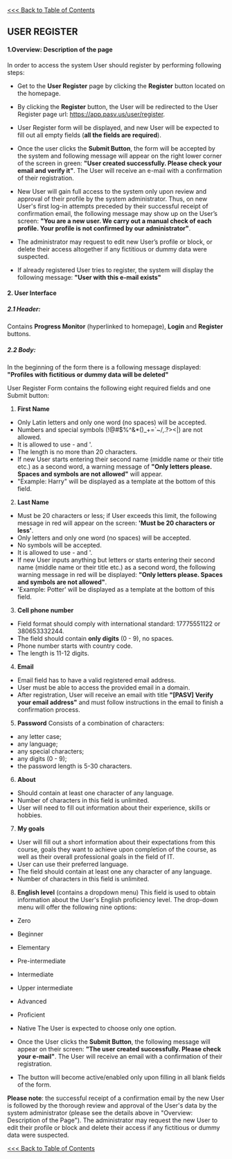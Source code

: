 [<<< Back to Table of Contents](index.md)
## USER REGISTER

 #### 1.Overview: Description of the page
   
In order to access the system User should register by performing following steps:
* Get to the **User Register** page by clicking the **Register** button located on the homepage. 

* By clicking the **Register** button, the User will be redirected to the User Register page url: 
  https://app.pasv.us/user/register.
  
* User Register form will be displayed, and new User will be expected to fill out all empty fields 
  (**all the fields are required**).
  
* Once the user clicks the **Submit Button**, the form will be accepted by the system and following message 
  will appear on the right lower corner of the screen in green: 
  **"User created successfully. Please check your email and verify it"**. The User will receive an e-mail with a confirmation of their registration.
   
* New User will gain full access to the system only upon review and approval of their profile by
  the system administrator. Thus, on new User's first log-in attempts preceded by their successful receipt of 
  confirmation email, the following message may show up on the User’s screen: 
  **"You are a new user. We carry out a manual check of each profile. Your profile is not confirmed by our administrator"**.
 
* The administrator may request to edit new User’s profile or block, or delete their access altogether if any fictitious 
  or dummy data were suspected.
    
* If already registered User tries to register, the system will display the following message:
  **"User with this e-mail exists"**

#### 2. User Interface
##### 2.1 Header: 
Contains **Progress Monitor** (hyperlinked to homepage), **Login** and **Register** buttons.

##### 2.2 Body:
In the beginning of the form there is a following message displayed:
**"Profiles with fictitious or dummy data will be deleted"** 

User Register Form contains the following eight required fields and one Submit button: 

1. **First Name** 
* Only Latin letters and only one word (no spaces) will be accepted.
* Numbers and special symbols (!@#$%^&*()_+=`~/\,.?><|) are not allowed.
* It is allowed to use - and '.
* The length is no more than 20 characters.
* If new User starts entering their second name (middle name or their title etc.) as a second word, 
  a warning message of **"Only letters please. Spaces and symbols are not allowed"** will appear.
* "Example: Harry" will be displayed as a template at the bottom of this field.  

2. **Last Name**
* Must be 20 characters or less; if User exceeds this limit, the following message in red will appear on the screen:
 **'Must be 20 characters or less'**.
* Only letters and only one word (no spaces) will be accepted.
* No symbols will be accepted.
* It is allowed to use - and '.
* If new User inputs anything but letters or starts entering their second name (middle name or their title etc.) 
  as a second word, the following warning message in red will be displayed:
  **"Only letters please. Spaces and symbols are not allowed"**.
* 'Example: Potter' will be displayed as a template at the bottom of this field.   

3. **Cell phone number**
* Field format should comply with international standard:
  17775551122 or 380653332244.
* The field should contain **only digits** (0 - 9), no spaces.
* Phone number starts with country code.
* The length is 11-12 digits.

4. **Email**
* Email field has to have a valid registered email address.
* User must be able to access the provided email in a domain.
* After registration, User will receive an email with title **"[PASV] Verify your email address"** 
  and must follow instructions in the email to finish a confirmation process.

5. **Password**
Consists of a combination of characters:
* any letter case;
* any language;
* any special characters;
* any digits (0 - 9);
* the password length is 5-30 characters.

6. **About**
* Should contain at least one character of any language.
* Number of characters in this field is unlimited.
* User will need to fill out information about their experience, skills or hobbies. 
   
7. **My goals**
* User will fill out a short information about their expectations from this course, goals they want to achieve
  upon completion of the course, as well as their overall professional goals in the field of IT.
* User can use their preferred language.
* The field should contain at least one any character of any language.
* Number of characters in this field is unlimited.

8. **English level** (contains a dropdown menu)
 This field is used to obtain information about the User's English proficiency level. The drop-down menu will offer the
 following nine options:
* Zero
* Beginner
* Elementary
* Pre-intermediate
* Intermediate
* Upper intermediate
* Advanced
* Proficient
* Native
  The User is expected to choose only one option. 
 
* Once the User clicks the **Submit Button**, the following message will appear on their screen: 
  **"The user created successfully. Please check your e-mail"**. The User will receive an email with a confirmation
  of their registration.
* The button will become active/enabled only upon filling in all blank fields of the form. 

 **Please note**: the successful receipt of a confirmation email by the new User is followed by 
  the thorough review and approval of the User's data by the system administrator (please see the details above in 
 "Overview: Description of the Page"). The administrator may request the new User to edit their profile or block
  and delete their access if any fictitious or dummy data were suspected. 
  
[<<< Back to Table of Contents](index.md)